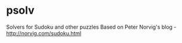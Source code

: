 # psolv
Solvers for Sudoku and other puzzles
Based on Peter Norvig's blog - http://norvig.com/sudoku.html